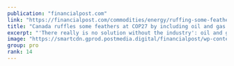 ```yaml
---
publication: "financialpost.com"
link: "https://financialpost.com/commodities/energy/ruffing-some-feathers-at-cop27-canada-includes-oil-and-gas-companies-in-its-delegation"
title: "Canada ruffles some feathers at COP27 by including oil and gas representatives in its delegation"
excerpt: "'There really is no solution without the industry': oil and gas executives from Canada are attending the COP27 climate conference. Read on."
image: "https://smartcdn.gprod.postmedia.digital/financialpost/wp-content/uploads/2022/11/COP27-climate-gs1108.png"
group: pro
rank: 14
---
```

